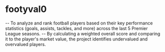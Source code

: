 # footyval0
-- To analyze and rank football players based on their key performance statistics (goals, assists, tackles, and more) across the last 5 Premier League seasons. -- By calculating a weighted overall score and comparing it to the player's market value, the project identifies undervalued and overvalued players. 
